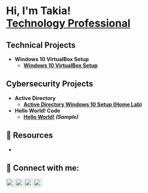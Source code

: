 <h1>Hi, I'm Takia! <br/><a href="https://www.linkedin.com/in/takia-gordon/">Technology Professional</a></h1>
<b>

<h2>Technical Projects</h2>

- <b>Windows 10 VirtualBox Setup</b>
   - [Windows 10 VirtualBox Setup](https://medium.com/@0.teez/windows-10-virtualbox-setup-545ce9b9be4d)
  

<h2>Cybersecurity Projects</h2>

- <b>Active Directory </b>
  - [Active Directory Windows 10 Setup (Home Lab)](https://medium.com/@0.teez/active-directory-windows-10-setup-home-lab-3a48c73907ec)
- <b>Hello World! Code</b>
  - [Hello World!](https://github.com/0xTeez/Hello-World-) <b><i>(Sample)</b></i>

<h2>📝 Resources</h2>

- 


<h2> 🤳 Connect with me:</h2>

[<img align="left" alt="Tee Gordon | Medium" width="22px" src="https://cdn.jsdelivr.net/npm/simple-icons@v3/icons/youtube.svg" />][youtube]
[<img align="left" alt="Takia Gordon | Twitter" width="22px" src="https://cdn.jsdelivr.net/npm/simple-icons@v3/icons/twitter.svg" />][twitter]
[<img align="left" alt="Takia Gordon | LinkedIn" width="22px" src="https://cdn.jsdelivr.net/npm/simple-icons@v3/icons/linkedin.svg" />][linkedin]
[<img align="left" alt="Takia Gordon | Instagram" width="22px" src="https://cdn.jsdelivr.net/npm/simple-icons@v3/icons/instagram.svg" />][instagram]

[twitter]: https://twitter.com/
[youtube]: https://www.youtube.com/c/
[instagram]: https://www.instagram.com/horror.inthecity/
[linkedin]: https://linkedin.com/in/takia-gordon

<!--
**joshmadakor1/joshmadakor1** is a ✨ _special_ ✨ repository because its `README.md` (this file) appears on your GitHub profile.

Here are some ideas to get you started:

- 🔭 I’m currently working on ...
- 🌱 I’m currently learning ...
- 👯 I’m looking to collaborate on ...
- 🤔 I’m looking for help with ...
- 💬 Ask me about ...
- 📫 How to reach me: ...
- 😄 Pronouns: ...
- ⚡ Fun fact: ...
-->
